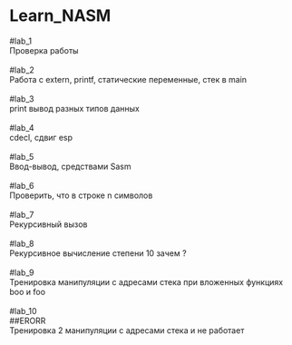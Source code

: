 # Learn_NASM

#lab_1 </br>
Проверка работы</br>
</br>
#lab_2 </br>
Работа с extern, printf, статические переменные, стек в main</br>
</br>
#lab_3 </br>
print вывод разных типов данных</br>
</br>
#lab_4 </br>
cdecl, сдвиг esp</br>
</br>
#lab_5 </br>
Ввод-вывод, средствами Sasm</br>
</br>
#lab_6 </br>
Проверить, что в строке n символов</br>
</br>
#lab_7 </br>
Рекурсивный вызов</br>
</br>
#lab_8 </br>
Рекурсивное вычисление степени 10 зачем ?</br>
</br>
#lab_9 </br>
Тренировка манипуляции с адресами стека при вложенных функциях boo и foo</br>
</br>
#lab_10 </br>
##ERORR</br>
Тренировка 2 манипуляции с адресами стека и не работает</br>
</br>


